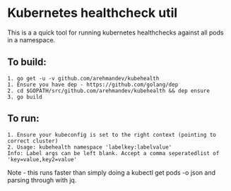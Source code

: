 # Kubernetes healthcheck util

This is a a quick tool for running kubernetes healthchecks against all pods in a namespace.


## To build:
```
1. go get -u -v github.com/arehmandev/kubehealth
1. Ensure you have dep - https://github.com/golang/dep
2. cd $GOPATH/src/github.com/arehmandev/kubehealth && dep ensure
3. go build
```

## To run: 
```
1. Ensure your kubeconfig is set to the right context (pointing to correct cluster)
2. Usage: kubehealth namespace 'labelkey:labelvalue'
Info: Label args can be left blank. Accept a comma seperatedlist of 'key=value,key2=value'
```

Note - this runs faster than simply doing a kubectl get pods -o json and parsing through with jq.